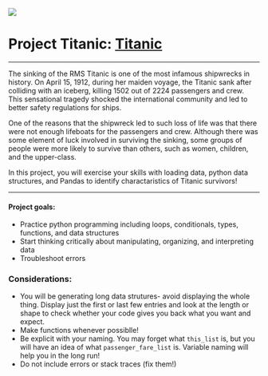 ![](https://upload.wikimedia.org/wikipedia/en/b/bb/Titanic_breaks_in_half.jpg)

# Project Titanic: [Titanic](https://www.kaggle.com/c/titanic/data)
---

The sinking of the RMS Titanic is one of the most infamous shipwrecks in history.  On April 15, 1912, during her maiden voyage, the Titanic sank after colliding with an iceberg, killing 1502 out of 2224 passengers and crew. This sensational tragedy shocked the international community and led to better safety regulations for ships.

One of the reasons that the shipwreck led to such loss of life was that there were not enough lifeboats for the passengers and crew. Although there was some element of luck involved in surviving the sinking, some groups of people were more likely to survive than others, such as women, children, and the upper-class.

In this project, you will exercise your skills with loading data, python data structures, and Pandas to identify charactaristics of Titanic survivors!

---

#### Project goals:
* Practice python programming including loops, conditionals, types, functions, and data structures
* Start thinking critically about manipulating, organizing, and interpreting data
* Troubleshoot errors

### Considerations:

* You will be generating long data strutures- avoid displaying the whole thing. Display just the first or last few entries and look at the length or shape to check whether your code gives you back what you want and expect.
* Make functions whenever possiblle!
* Be explicit with your naming. You may forget what `this_list` is, but you will have an idea of what `passenger_fare_list` is. Variable naming will help you in the long run!
* Do not include errors or stack traces (fix them!)
